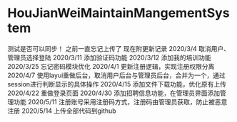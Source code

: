 # HouJianWeiMaintainMangementSystem
测试是否可以同步！
之前一直忘记上传了  现在附更新记录
2020/3/4 取消用户、管理员选择登陆 
2020/3/11 添加验证码功能
2020/3/12 添加我的培训功能
2020/3/25 忘记密码模块优化
2020/4/1 更新注册逻辑，实现注册权限分离
2020/4/7 使用layui重做后台，取消用户后台与管理员后台，合并为一个，通过session进行判断显示的具体操作
2020/4/15 添加文件下载功能，优化原有上传
2020/4/22 重做登录页面
2020/4/30 添加招聘信息功能，在管理员界面添加管理功能
2020/5/11 注册账号采用注册码方式，注册码由管理员获取，防止被恶意注册
2020/5/14 上传全部代码到github
